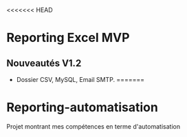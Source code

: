 <<<<<<< HEAD
# Reporting Excel MVP


## Nouveautés V1.2
- Dossier CSV, MySQL, Email SMTP.
=======
# Reporting-automatisation
Projet montrant mes compétences en terme d'automatisation


